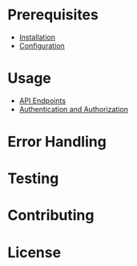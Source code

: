 # Prerequisites
- [Installation](#installation)
- [Configuration](#configuration)
# Usage
- [API Endpoints](#api-endpoints)
- [Authentication and Authorization](#authentication-and-authorization)
# Error Handling
# Testing
# Contributing
# License

